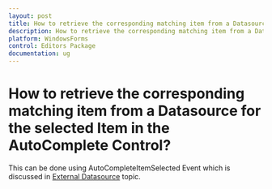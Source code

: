 ```yaml
---
layout: post
title: How to retrieve the corresponding matching item from a Datasource for the selected Item in the AutoComplete Control
description: How to retrieve the corresponding matching item from a Datasource for the selected Item in the AutoComplete Control
platform: WindowsForms
control: Editors Package
documentation: ug
---
```


# How to retrieve the corresponding matching item from a Datasource for the selected Item in the AutoComplete Control?

This can be done using AutoCompleteItemSelected Event which is discussed in [External Datasource](http://docs.syncfusion.com/windowsforms/autocomplete/datasource#external-datasource)  topic.
